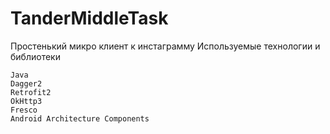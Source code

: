 # TanderMiddleTask
Простенький микро клиент к инстаграмму
Используемые технологии и библиотеки

    Java
    Dagger2
    Retrofit2
    OkHttp3
    Fresco
    Android Architecture Components
  
